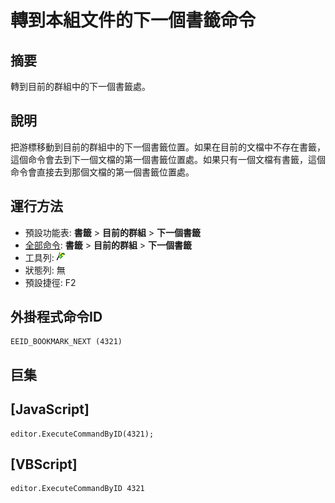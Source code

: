 # 轉到本組文件的下一個書籤命令

## 摘要

轉到目前的群組中的下一個書籤處。

## 說明

把游標移動到目前的群組中的下一個書籤位置。如果在目前的文檔中不存在書籤，這個命令會去到下一個文檔的第一個書籤位置處。如果只有一個文檔有書籤，這個命令會直接去到那個文檔的第一個書籤位置處。

## 運行方法

- 預設功能表: **書籤** \> **目前的群組** \> **下一個書籤**
- [全部命令](../tools/all_commands): **書籤** \> **目前的群組** \> **下一個書籤**
- 工具列: ![](../../images/bookmarknext.png)
- 狀態列: 無
- 預設捷徑: F2

## 外掛程式命令ID

```
EEID_BOOKMARK_NEXT (4321)
```

## 巨集

## \[JavaScript\]

```
editor.ExecuteCommandByID(4321);
```

## \[VBScript\]

```
editor.ExecuteCommandByID 4321
```
